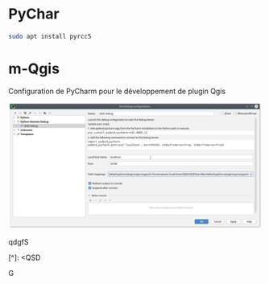 # PyChar
```bash
sudo apt install pyrcc5
```

# m-Qgis
Configuration de PyCharm pour le développement de plugin Qgis

[^QS]: QDSCD



![coucou](images/python_remote_debugger.png)

qdgfS

[^]: <QSD

G

